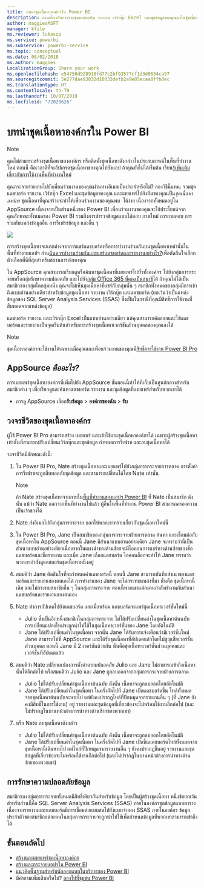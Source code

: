 ```yaml
---
title: บทนำชุดเนื้อหาองค์กรใน Power BI
description: อ่านเกี่ยวกับการรวมชุดแดชบอร์ด รายงาน เวิร์กบุ๊ก Excel และชุดข้อมูลของคุณลงในชุดเนื้อหาองค์กรที่คุณสามารถแชร์กับเพื่อนร่วมงานของคุณได้
author: maggiesMSFT
manager: kfile
ms.reviewer: lukaszp
ms.service: powerbi
ms.subservice: powerbi-service
ms.topic: conceptual
ms.date: 08/02/2018
ms.author: maggies
LocalizationGroup: Share your work
ms.openlocfilehash: e54750d928918fd77c2bf93577cf1d3d0634ca97
ms.sourcegitcommit: 5e277dae93832d10033defb2a9e85ecaa8ffb8ec
ms.translationtype: HT
ms.contentlocale: th-TH
ms.lasthandoff: 10/07/2019
ms.locfileid: "72020626"
---
```

# <a name="intro-to-organizational-content-packs-in-power-bi"></a>บทนำชุดเนื้อหาองค์กรใน Power BI
> [!NOTE]
> คุณไม่สามารถสร้างชุดเนื้อหาขององค์กร หรือติดตั้งชุดเนื้อหาดังกล่าวในประสบการณ์ในพื้นที่ทำงานใหม่ ตอนนี้ คือเวลาดีที่จะอัปเกรดชุดเนื้อหาของคุณไปยังแอป ถ้าคุณยังไม่ได้เริ่มต้น เรียนรู้[เพิ่มเติมเกี่ยวกับการใช้งานพื้นที่ทำงานใหม่](service-create-the-new-workspaces.md)
> 

คุณกระจายรายงานไปยังเพื่อนร่วมงานของคุณผ่านทางอีเมลเป็นประจำหรือไม่? ลองวิธีนี้แทน: รวมชุดแดชบอร์ด รายงาน เวิร์กบุ๊ก Excel และชุดข้อมูลของคุณ และเผยแพร่ไปยังทีมของคุณเป็น*ชุดเนื้อหาองค์กร* ชุดเนื้อหาที่คุณสร้างจะทำให้เพื่อนร่วมงานของคุณพบ &#151; ได้ง่าย เนื่องจากทั้งหมดอยู่ใน AppSource เนื่องจากเป็นส่วนหนึ่งของ Power BI เพื่อนร่วมงานของคุณจะใช้ประโยชน์จากคุณลักษณะทั้งหมดของ Power BI รวมถึงการสำรวจข้อมูลแบบโต้ตอบ ภาพใหม่ การถามตอบ การรวมกับแหล่งข้อมูลอื่น การรีเฟรชข้อมูล และอื่น ๆ

![](media/service-organizational-content-pack-introduction/power-bi-org-content-packs.png)

การสร้างชุดเนื้อหาจะแตกต่างจากการแชร์แดชบอร์ดหรือการทำงานร่วมกันบนชุดเนื้อหาเหล่านั้นในพื้นที่ทำงานแอปฯ อ่าน[ฉันควรทำงานร่วมกันและแชร์แดชบอร์ดและรายงานอย่างไร?](service-how-to-collaborate-distribute-dashboards-reports.md)เพื่อตัดสินใจเลือกตัวเลือกที่ดีที่สุดสำหรับสถานการณ์ของคุณ 

ใน AppSource คุณสามารถเรียกดูหรือค้นหาชุดเนื้อหาที่เผยแพร่ไปทั่วทั้งองค์กร ไปยังกลุ่มการกระจายหรือกลุ่มรักษาความปลอดภัย และไปยัง[กลุ่ม Office 365 ที่คุณเป็นสมาชิ](https://support.office.com/article/Create-a-group-in-Office-365-7124dc4c-1de9-40d4-b096-e8add19209e9)ได้ ถ้าคุณไม่ได้เป็นสมาชิกของกลุ่มใดกลุ่มหนึ่ง คุณจะไม่เห็นชุดเนื้อหาที่แชร์กับกลุ่มนั้น ๆ สมาชิกทั้งหมดของกลุ่มมีการเข้าถึงแบบอ่านอย่างเดียวสำหรับข้อมูลชุดเนื้อหา รายงาน เวิร์กบุ๊ก และแดชบอร์ด (ยกเว้นว่าเป็นแหล่งข้อมูลของ SQL Server Analysis Services (SSAS) ซึ่งเป็นในกรณีที่คุณมีสิทธิ์การใช้งานที่สืบทอดจากแหล่งข้อมูล)

แดชบอร์ด รายงาน และเวิร์กบุ๊ก Excel เป็นแบบอ่านอย่างเดียว แต่คุณสามารถคัดลอกและใช้แดชบอร์ดและรายงานเป็นจุดเริ่มต้นสำหรับการสร้างชุดเนื้อหาเวอร์ชันส่วนบุคคลของคุณเองได้

> [!NOTE]
> ชุดเนื้อหาองค์กรจะใช้งานได้เฉพาะเมื่อคุณและเพื่อนร่วมงานของคุณมี[สิทธิ์การใช้งาน Power BI Pro](service-features-license-type.md)
> 
> 

## <a name="what-is-appsource"></a>AppSource *คืออะไร?*
การเผยแพร่ชุดเนื้อหาองค์กรที่เพิ่มไปยัง AppSource  ขั้นตอนนี้ทำให้ที่เก็บเป็นศูนย์กลางสำหรับสมาชิกต่าง ๆ เพื่อเรียกดูและค้นหาแดชบอร์ด รายงาน และชุดข้อมูลที่เผยแพร่สำหรับพวกเขาได้  

* การดู AppSource เลือก**รับข้อมูล** > **องค์กรของฉัน** > **รับ**

## <a name="the-life-cycle-of-an-organizational-content-pack"></a>วงจรชีวิตของชุดเนื้อหาองค์กร
ผู้ใช้ Power BI Pro สามารถสร้าง เผยแพร่ และเข้าใช้งานชุดเนื้อหาองค์กรได้ เฉพาะผู้สร้างชุดเนื้อหาเท่านั้นที่สามารถปรับเปลี่ยนเวิร์กบุ๊กและชุดข้อมูล กำหนดการรีเฟรช และลบชุดเนื้อหาได้

วงจรชีวิตมีลักษณะดังนี้:

1. ใน Power BI Pro, Nate สร้างชุดเนื้อหาและเผยแพร่ไปยังกลุ่มการกระจายการตลาด การตั้งค่าการรีเฟรชจะถูกสืบทอดกับชุดข้อมูล และสามารถเปลี่ยนได้โดย Nate เท่านั้น
   
   > [!NOTE]
   > ถ้า Nate สร้างชุดเนื้อหาจากภายใน[พื้นที่ทำงานของแอปฯ Power BI](service-create-distribute-apps.md) ที่ Nate เป็นสมาชิก ดังนั้น แม้ว่า Nate ออกจากพื้นที่ทำงานไปแล้ว ผู้อื่นในพื้นที่ทำงาน Power BI สามารถครองความเป็นเจ้าของได้
   > 
   > 
2. Nate ส่งอีเมลไปยังกลุ่มการกระจาย บอกให้พวกเขาทราบเกี่ยวกับชุดเนื้อหาใหม่นี้
3. ใน Power BI Pro, Jane เป็นสมาชิกของกลุ่มการกระจายฝ่ายการตลาด ค้นหา และเชื่อมต่อกับชุดเนื้อหาใน AppSource ตอนนี้ Jane มีสำเนาแบบอ่านอย่างเดียว Jane จะทราบว่านี่เป็นสำเนาแบบอ่านอย่างเดียวเนื่องจากในแผงนำทางด้านซ้ายจะมีไอคอนการแชร์ทางด้านซ้ายของชื่อแดชบอร์ดและชื่อรายงาน และเมื่อ Jane เลือกแดชบอร์ด ไอคอนล็อกจะทำให้ Jane ทราบว่าพวกเขากำลังดูแดชบอร์ดชุดเนื้อหาหนึ่งอยู่ 
4. สมมติว่า Jane ตัดสินใจที่จะกำหนดค่าแดชบอร์ดนี้ ตอนนี้ Jane สามารถบันทึกสำเนาของแดชบอร์ดและรายงานของตนเองได้ การทำงานของ Jane จะไม่กระทบแหล่งที่มา นั่นคือ ชุดเนื้อหานี้เดิม และไม่กระทบสมาชิกอื่น ๆ ในกลุ่มการกระจาย ตอนนี้พวกเขาแต่ละคนกำลังทำงานกับสำเนาแดชบอร์ดและรายงานของตนเอง
5. Nate ทำการอัปเดตไปยังแดชบอร์ด และเมื่อพร้อม แดชบอร์ดจะแพร่ชุดเนื้อหาเวอร์ชั่นใหม่นี้
   
   * Julio ซึ่งเป็นอีกหนึ่งสมาชิกในกลุ่มการกระจาย ไม่ได้ปรับเปลี่ยนค่าในชุดเนื้อหาต้นฉบับ การเปลี่ยนแปลงใหม่จะถูกนำไปใช้ในชุดเนื้อหาเวอร์ชั่นของ Jane โดยอัตโนมัติ  
   * Jane ได้ปรับเปลี่ยนค่าในชุดเนื้อหา จากนั้น Jane ได้รับการแจ้งเตือนว่ามีเวอร์ชั่นใหม่  Jane สามารถไปที่ AppSource และได้รับชุดเนื้อหาที่อัปเดตแล้วโดยไม่สูญเสียเวอร์ชั่นส่วนบุคคล ตอนนี้ Jane มี 2 เวอร์ชันด้วยกัน นั่นคือชุดเนื้อหาเวอร์ชั่นส่วนบุคคลและเวอร์ชั่นที่อัปเดตแล้ว
6. สมมติว่า Nate เปลี่ยนแปลงการตั้งค่าความปลอดภัย Julio และ Jane ไม่สามารถเข้าถึงเนื้อหานั้นได้อีกต่อไป หรือสมมติว่า Julio และ Jane ถูกลบออกจากกลุ่มการกระจายฝ่ายการตลาด
   
   * Julio ไม่ได้ปรับเปลี่ยนค่าชุดเนื้อหาต้นฉบับ ดังนั้น เนื้อหาจะถูกลบออกโดยอัตโนมัติ 
   * Jane ได้ปรับเปลี่ยนค่าในชุดเนื้อหา ในครั้งถัดไปที่ Jane เปิดแดชบอร์ดขึ้น ไทล์ทั้งหมดจากชุดเนื้อหาต้นฉบับจะหายไป แต่ยังคงปรากฏไทล์ที่ปักหมุดจากรายงานอื่น ๆ (ที่ Jane ยังคงมีสิทธิ์ในการใช้งาน) อยู่ รายงานและชุดข้อมูลที่เกี่ยวข้องจะไม่พร้อมใช้งานอีกต่อไป (และไม่ปรากฏในบานหน้าต่างการนำทางด้านซ้ายของพวกเขา)
7. หรือ Nate ลบชุดเนื้อหาดังกล่าว
   
   * Julio ไม่ได้ปรับเปลี่ยนค่าชุดเนื้อหาต้นฉบับ ดังนั้น เนื้อหาจะถูกลบออกโดยอัตโนมัติ 
   * Jane ได้ปรับเปลี่ยนค่าในชุดเนื้อหา ในครั้งถัดไปที่ Jane เปิดขึ้นแดชบอร์ดไทล์ทั้งหมดจากชุดเนื้อหานี้เดิมหายไป แต่ไทล์ที่ปักหมุดจากรายงานอื่น ๆ ยังคงปรากฏขึ้นอยู่ รายงานและชุดข้อมูลที่เกี่ยวข้องจะไม่พร้อมใช้งานอีกต่อไป (และไม่ปรากฏในบานหน้าต่างการนำทางด้านซ้ายของพวกเขา)

## <a name="data-security"></a>การรักษาความปลอดภัยข้อมูล
สมาชิกของกลุ่มการกระจายทั้งหมดมีสิทธิ์เดียวกันสำหรับข้อมูล โดยเป็นผู้สร้างชุดเนื้อหา หนึ่งข้อยกเว้นสำหรับส่วนนี้คือ SQL Server Analysis Services (SSAS) ภายในองค์กรชุดข้อมูลแบบตาราง เนื่องจากรายงานและแดชบอร์ดมีการเชื่อมต่อแบบสดไปยังแบบจำลอง SSAS ภายในองค์กร ข้อมูลประจำตัวของสมาชิกแต่ละคนในกลุ่มการกระจายจะถูกนำไปใช้เพื่อกำหนดข้อมูลที่พวกเขาสามารถเข้าถึงได้

## <a name="next-steps"></a>ขั้นตอนถัดไป
* [สร้างและเผยแพร่ชุดเนื้อหาองค์กร](service-organizational-content-pack-create-and-publish.md)
* [สร้างและกระจายแอปฯใน Power BI](service-create-distribute-apps.md) 
* [แนวคิดพื้นฐานสำหรับนักออกแบบในบริการของ Power BI](service-basic-concepts.md)
* มีคำถามเพิ่มเติมหรือไม่? [ลองไปที่ชุมชน Power BI](http://community.powerbi.com/)

